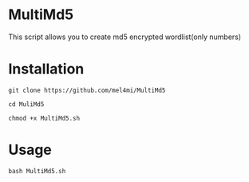 # MultiMd5
This script allows you to create md5 encrypted wordlist(only numbers)

# Installation
```
git clone https://github.com/mel4mi/MultiMd5

cd MuliMd5

chmod +x MultiMd5.sh
```

# Usage

```
bash MultiMd5.sh
```

